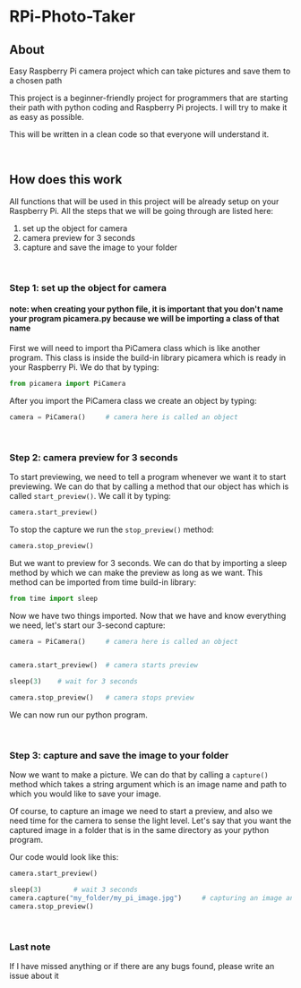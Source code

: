 # RPi-Photo-Taker



## About
Easy Raspberry Pi camera project which can take pictures and save them to a chosen path

This project is a beginner-friendly project for programmers that are starting their path
with python coding and Raspberry Pi projects. I will try to make it as easy as possible.

This will be written in a clean code so that everyone will understand it.

<br>


## How does this work

All functions that will be used in this project will be already setup on your Raspberry Pi.
All the steps that we will be going through are listed here:

1. set up the object for camera
2. camera preview for 3 seconds 
3. capture and save the image to your folder

<br>

### Step 1: set up the object for camera

#### note: when creating your python file, it is important that you don't name your program picamera.py because we will be importing a class of that name

First we will need to import tha PiCamera class which is like another program. This class is
inside the build-in library picamera which is ready in your Raspberry Pi. We do that by typing:
```python
from picamera import PiCamera
```



After you import the PiCamera class we create an object by typing:
```python
camera = PiCamera()     # camera here is called an object
```


<br>

### Step 2: camera preview for 3 seconds
To start previewing, we need to tell a program whenever we want it to start previewing. We can do that
by calling a method that our object has which is called `start_preview()`. We call it by typing:
```python
camera.start_preview()
```

To stop the capture we run the `stop_preview()` method:
```python
camera.stop_preview()
```

But we want to preview for 3 seconds. We can do that by importing a sleep method
by which we can make the preview as long as we want. This method can be imported
from time build-in library:
```python
from time import sleep
```

Now we have two things imported. Now that we have and know everything we need, let's 
start our 3-second capture:
```python
camera = PiCamera()     # camera here is called an object


camera.start_preview()  # camera starts preview

sleep(3)    # wait for 3 seconds

camera.stop_preview()   # camera stops preview
```

We can now run our python program.

<br>

### Step 3: capture and save the image to your folder

Now we want to make a picture. We can do that by calling a `capture()` method which takes
a string argument which is an image name and path to which you would like to save your image.

Of course, to capture an image we need to start a preview, and also we need time for the camera
to sense the light level. Let's say that you want the captured image in a folder that is in the
same directory as your python program. 

Our code would look like this:
```python
camera.start_preview()

sleep(3)        # wait 3 seconds
camera.capture("my_folder/my_pi_image.jpg")     # capturing an image and saving to a chosen folder
camera.stop_preview()
```

<br>

### Last note
If I have missed anything or if there are any bugs found, please write an issue about it